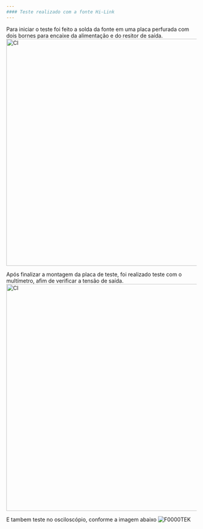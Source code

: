 ```yaml
---
#### Teste realizado com a fonte Hi-Link
---
```


Para iniciar o teste foi feito a solda da fonte em uma placa perfurada com dois bornes para encaixe da alimentação e do resitor de saída.
<img alt="CI" src="https://github.com/user-attachments/assets/288e0ae3-d2b8-435b-8e38-9a93ae673efb" width="600" />


Após finalizar a montagem da placa de teste, foi realizado teste com o multímetro, afim de verificar a tensão de saída.
<img alt="CI" src="https://github.com/user-attachments/assets/722ab166-4f9a-4002-970a-4b98145d9f1b" width="600" />

E tambem teste no osciloscópio, conforme a imagem abaixo
![F0000TEK](https://github.com/user-attachments/assets/e5e2a040-8c38-4af2-81c6-09d69aaf351c)

